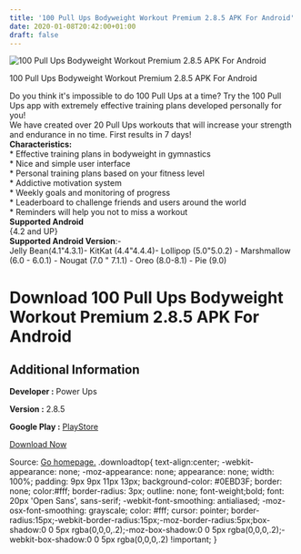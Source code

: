 ```yaml
---
title: '100 Pull Ups Bodyweight Workout Premium 2.8.5 APK For Android'
date: 2020-01-08T20:42:00+01:00
draft: false
---
```


![100 Pull Ups Bodyweight Workout Premium 2.8.5 APK For Android](https://i0.wp.com/apkhome.net/wp-content/uploads/2020/01/100-Pull-Ups-Bodyweight-Workout-Premium-2.8.5.png "100 Pull Ups Bodyweight Workout Premium 2.8.5 APK For Android")

  

100 Pull Ups Bodyweight Workout Premium 2.8.5 APK For Android

Do you think it's impossible to do 100 Pull Ups at a time? Try the 100 Pull Ups app with extremely effective training plans developed personally for you!  
We have created over 20 Pull Ups workouts that will increase your strength and endurance in no time. First results in 7 days!  
**Characteristics:**  
\* Effective training plans in bodyweight in gymnastics  
\* Nice and simple user interface  
\* Personal training plans based on your fitness level  
\* Addictive motivation system  
\* Weekly goals and monitoring of progress  
\* Leaderboard to challenge friends and users around the world  
\* Reminders will help you not to miss a workout  
**Supported Android**  
{4.2 and UP}  
**Supported Android Version**:-  
Jelly Bean(4.1"4.3.1)- KitKat (4.4"4.4.4)- Lollipop (5.0"5.0.2) - Marshmallow (6.0 - 6.0.1) - Nougat (7.0 " 7.1.1) - Oreo (8.0-8.1) - Pie (9.0)

Download 100 Pull Ups Bodyweight Workout Premium 2.8.5 APK For Android
======================================================================

Additional Information
----------------------

**Developer :** Power Ups

**Version :** 2.8.5

**Google Play :** [PlayStore](https://play.google.com/store/apps/details?id=com.powerups.pullups)

  

[Download Now](https://store4app.co/post/100-pull-ups-bodyweight-workout-premium-2-8-5-apk-for-android_1578506406)

  
Source: [Go homepage.](https://store4app.co/post/100-pull-ups-bodyweight-workout-premium-2-8-5-apk-for-android_1578506406) .downloadtop{ text-align:center; -webkit-appearance: none; -moz-appearance: none; appearance: none; width: 100%; padding: 9px 9px 11px 13px; background-color: #0EBD3F; border: none; color:#fff; border-radius: 3px; outline: none; font-weight;bold; font: 20px 'Open Sans', sans-serif; -webkit-font-smoothing: antialiased; -moz-osx-font-smoothing: grayscale; color: #fff; cursor: pointer; border-radius:15px;-webkit-border-radius:15px;-moz-border-radius:5px;box-shadow:0 0 5px rgba(0,0,0,.2);-moz-box-shadow:0 0 5px rgba(0,0,0,.2);-webkit-box-shadow:0 0 5px rgba(0,0,0,.2) !important; }